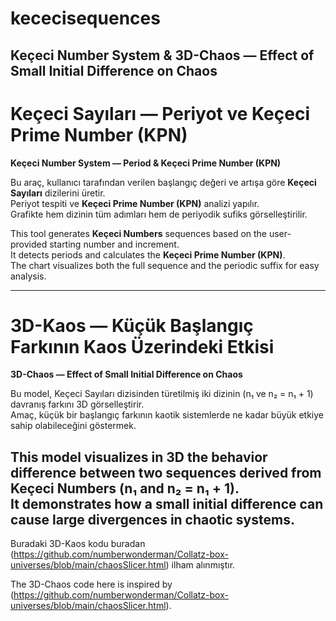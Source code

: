 # kececisequences
Keçeci Number System &amp; 3D-Chaos — Effect of Small Initial Difference on Chaos
---

# Keçeci Sayıları — Periyot ve Keçeci Prime Number (KPN)  
**Keçeci Number System — Period & Keçeci Prime Number (KPN)**

Bu araç, kullanıcı tarafından verilen başlangıç değeri ve artışa göre **Keçeci Sayıları** dizilerini üretir.  
Periyot tespiti ve **Keçeci Prime Number (KPN)** analizi yapılır.  
Grafikte hem dizinin tüm adımları hem de periyodik sufiks görselleştirilir.  

This tool generates **Keçeci Numbers** sequences based on the user-provided starting number and increment.  
It detects periods and calculates the **Keçeci Prime Number (KPN)**.  
The chart visualizes both the full sequence and the periodic suffix for easy analysis.

---

# 3D-Kaos — Küçük Başlangıç Farkının Kaos Üzerindeki Etkisi  
**3D-Chaos — Effect of Small Initial Difference on Chaos**

Bu model, Keçeci Sayıları dizisinden türetilmiş iki dizinin (n₁ ve n₂ = n₁ + 1) davranış farkını 3D görselleştirir.  
Amaç, küçük bir başlangıç farkının kaotik sistemlerde ne kadar büyük etkiye sahip olabileceğini göstermek.  

This model visualizes in 3D the behavior difference between two sequences derived from Keçeci Numbers (n₁ and n₂ = n₁ + 1).  
It demonstrates how a small initial difference can cause large divergences in chaotic systems.
---

Buradaki 3D-Kaos kodu buradan (https://github.com/numberwonderman/Collatz-box-universes/blob/main/chaosSlicer.html) ilham alınmıştır.

The 3D-Chaos code here is inspired by (https://github.com/numberwonderman/Collatz-box-universes/blob/main/chaosSlicer.html).

